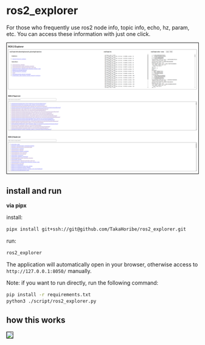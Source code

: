 # ros2_explorer

For those who frequently use ros2 node info, topic info, echo, hz, param, etc. You can access these information with just one click.

<img src="./images/screenshot.png" style="border: 1px black solid;">

## install and run

**via pipx**

install:
```sh
pipx install git+ssh://git@github.com/TakaHoribe/ros2_explorer.git
```

run:
```sh
ros2_explorer
```

The application will automatically open in your browser, otherwise access to `http://127.0.0.1:8050/` manually.

<!-- ![](./images/screencapture2.gif) -->

Note: if you want to run directly, run the following command:

```sh
pip install -r requirements.txt
python3 ./script/ros2_explorer.py
```

## how this works

<img src="./images/screencapture2.gif" style="border: 1px black solid;">
